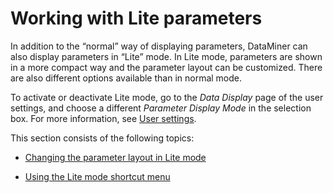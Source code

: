 # Working with Lite parameters

In addition to the “normal” way of displaying parameters, DataMiner can also display parameters in “Lite” mode. In Lite mode, parameters are shown in a more compact way and the parameter layout can be customized. There are also different options available than in normal mode.

To activate or deactivate Lite mode, go to the *Data Display* page of the user settings, and choose a different *Parameter Display Mode* in the selection box. For more information, see [User settings](../../part_1/GettingStarted/User_settings.md).

This section consists of the following topics:

- [Changing the parameter layout in Lite mode](Changing_the_parameter_layout_in_Lite_mode.md)

- [Using the Lite mode shortcut menu](Using_the_Lite_mode_shortcut_menu.md)
